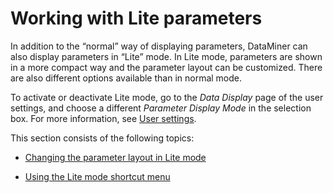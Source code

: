 # Working with Lite parameters

In addition to the “normal” way of displaying parameters, DataMiner can also display parameters in “Lite” mode. In Lite mode, parameters are shown in a more compact way and the parameter layout can be customized. There are also different options available than in normal mode.

To activate or deactivate Lite mode, go to the *Data Display* page of the user settings, and choose a different *Parameter Display Mode* in the selection box. For more information, see [User settings](../../part_1/GettingStarted/User_settings.md).

This section consists of the following topics:

- [Changing the parameter layout in Lite mode](Changing_the_parameter_layout_in_Lite_mode.md)

- [Using the Lite mode shortcut menu](Using_the_Lite_mode_shortcut_menu.md)
